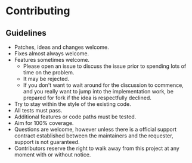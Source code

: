 # Contributing

## Guidelines

- Patches, ideas and changes welcome.
- Fixes almost always welcome.
- Features sometimes welcome.
  - Please open an issue to discuss the issue prior to spending lots of time on the problem.
  - It may be rejected.
  - If you don't want to wait around for the discussion to commence, and you really want to jump into the implementation work, be prepared for fork if the idea is respectfully declined.
- Try to stay within the style of the existing code.
- All tests must pass.
- Additional features or code paths must be tested.
- Aim for 100% coverage.
- Questions are welcome, however unless there is a official support contract established between the maintainers and the requester, support is not guaranteed.
- Contributors reserve the right to walk away from this project at any moment with or without notice.
